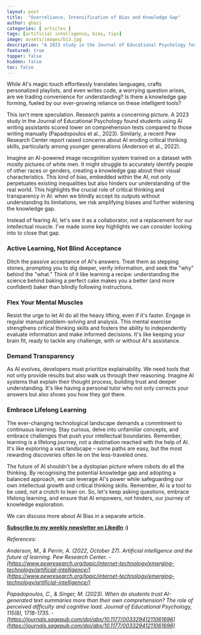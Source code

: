 ```yaml
---
layout: post
title:  "Overreliance, Intensification of Bias and Knowledge Gap"
author: ghazi
categories: [ articles ]
tags: [artificial intelligence, bias, tips]
image: assets/images/b13.jpg
description: "A 2023 study in the Journal of Educational Psychology found students using AI writing assistants scored lower on comprehension tests compared to those writing manually."
featured: true
topper: false
hidden: false
toc: false
---
```


While AI's magic touch effortlessly translates languages, crafts personalized playlists, and even writes code, a worrying question arises, are we trading convenience for understanding? Is there a knowledge gap forming, fueled by our ever-growing reliance on these intelligent tools?

This isn't mere speculation. Research paints a concerning picture. A 2023 study in the Journal of Educational Psychology found students using AI writing assistants scored lower on comprehension tests compared to those writing manually (Papadopoulos et al., 2023). Similarly, a recent Pew Research Center report raised concerns about AI eroding critical thinking skills, particularly among younger generations (Anderson et al., 2022).

Imagine an AI-powered image recognition system trained on a dataset with mostly pictures of white men. It might struggle to accurately identify people of other races or genders, creating a knowledge gap about their visual characteristics.
This kind of bias, embedded within the AI, not only perpetuates existing inequalities but also hinders our understanding of the real world. This highlights the crucial role of critical thinking and transparency in AI: when we blindly accept its outputs without understanding its limitations, we risk amplifying biases and further widening the knowledge gap.

Instead of fearing AI, let's see it as a collaborator, not a replacement for our intellectual muscle. I've made some key highlights we can consider looking into to close that gap. 

### Active Learning, Not Blind Acceptance

Ditch the passive acceptance of AI's answers. Treat them as stepping stones, prompting you to dig deeper, verify information, and seek the "why" behind the "what." Think of it like learning a recipe: understanding the science behind baking a perfect cake makes you a better (and more confident) baker than blindly following instructions.

### Flex Your Mental Muscles

Resist the urge to let AI do all the heavy lifting, even if it's faster. Engage in regular manual problem-solving and analysis. This mental exercise strengthens critical thinking skills and fosters the ability to independently evaluate information and make informed decisions. It's like keeping your brain fit, ready to tackle any challenge, with or without AI's assistance.

### Demand Transparency

As AI evolves, developers must prioritize explainability. We need tools that not only provide results but also walk us through their reasoning. Imagine AI systems that explain their thought process, building trust and deeper understanding. It's like having a personal tutor who not only corrects your answers but also shows you how they got there.

### Embrace Lifelong Learning

The ever-changing technological landscape demands a commitment to continuous learning. Stay curious, delve into unfamiliar concepts, and embrace challenges that push your intellectual boundaries. Remember, learning is a lifelong journey, not a destination reached with the help of AI. It's like exploring a vast landscape – some paths are easy, but the most rewarding discoveries often lie on the less-traveled ones.

The future of AI shouldn't be a dystopian picture where robots do all the thinking. By recognising the potential knowledge gap and adopting a balanced approach, we can leverage AI's power while safeguarding our own intellectual growth and critical thinking skills. Remember, AI is a tool to be used, not a crutch to lean on. So, let's keep asking questions, embrace lifelong learning, and ensure that AI empowers, not hinders, our journey of knowledge exploration.

We can discuss more about AI Bias in a separate article.

**[Subscribe to my weekly newsletter on LikedIn](https://www.linkedin.com/newsletters/7164151096125407232/) :)**

*References:*

*Anderson, M., & Perrin, A. (2022, October 27). Artificial intelligence and the future of learning. Pew Research Center. - [https://www.pewresearch.org/topic/internet-technology/emerging-technology/artificial-intelligence/](https://www.pewresearch.org/topic/internet-technology/emerging-technology/artificial-intelligence/)*

*Papadopoulos, C., & Singer, M. (2023). When do students trust AI-generated text summaries more than their own comprehension? The role of perceived difficulty and cognitive load. Journal of Educational Psychology, 115(8), 1718-1735. - [https://journals.sagepub.com/doi/abs/10.1177/00332941211061696](https://journals.sagepub.com/doi/abs/10.1177/00332941211061696)*